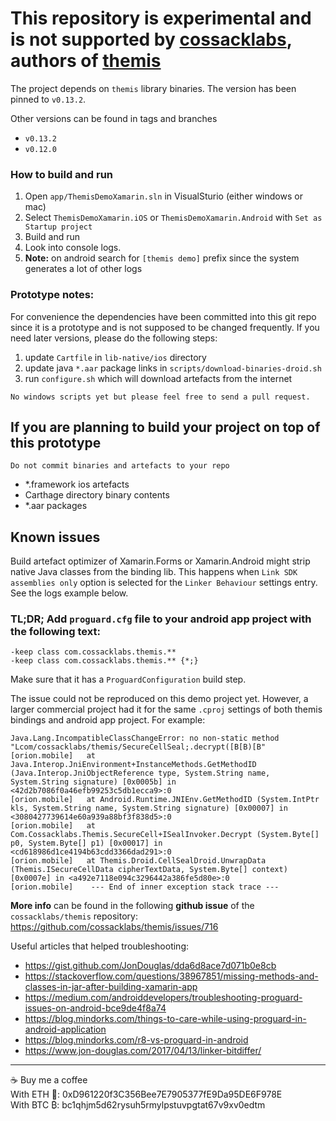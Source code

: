 # This repository is experimental and is not supported by [cossacklabs](https://www.cossacklabs.com/), authors of [themis](https://github.com/cossacklabs/themis/)

The project depends on `themis` library binaries.
The version has been pinned to `v0.13.2`.

Other versions can be found in tags and branches
* `v0.13.2`
* `v0.12.0`

### How to build and run

1. Open `app/ThemisDemoXamarin.sln` in VisualSturio (either windows or mac)
2. Select `ThemisDemoXamarin.iOS` or `ThemisDemoXamarin.Android` with `Set as Startup project`
3. Build and run
4. Look into console logs.
5. **Note:** on android search for `[themis demo]` prefix since the system generates a lot of other logs


### Prototype notes:

For convenience the dependencies have been committed into this git repo since it is a prototype and is not supposed to be changed frequently.
If you need later versions, please do the following steps:
1. update `Cartfile` in `lib-native/ios` directory
2. update java `*.aar` package links in `scripts/download-binaries-droid.sh`
3. run `configure.sh` which will download artefacts from the internet

```
No windows scripts yet but please feel free to send a pull request.
```

## If you are planning to build your project on top of this prototype
```
Do not commit binaries and artefacts to your repo
```

* *.framework ios artefacts 
* Carthage directory binary contents
*  *.aar packages

## Known issues

Build artefact optimizer of Xamarin.Forms or Xamarin.Android might strip native Java classes from the binding lib.
This happens when `Link SDK assemblies only` option is selected for the `Linker Behaviour` settings entry.
See the logs example below.

### TL;DR; Add `proguard.cfg` file to your android app project with the following text:
```
-keep class com.cossacklabs.themis.**
-keep class com.cossacklabs.themis.** {*;}
```
Make sure that it has a `ProguardConfiguration` build step.


The issue could not be reproduced on this demo project yet. However, a larger commercial project had it for the same `.cproj` settings of both themis bindings and android app project. 
For example:
```
Java.Lang.IncompatibleClassChangeError: no non-static method "Lcom/cossacklabs/themis/SecureCellSeal;.decrypt([B[B)[B"
[orion.mobile]   at Java.Interop.JniEnvironment+InstanceMethods.GetMethodID (Java.Interop.JniObjectReference type, System.String name, System.String signature) [0x0005b] in <42d2b7086f0a46efb99253c5db1ecca9>:0 
[orion.mobile]   at Android.Runtime.JNIEnv.GetMethodID (System.IntPtr kls, System.String name, System.String signature) [0x00007] in <3080427739614e60a939a88bf3f838d5>:0 
[orion.mobile]   at Com.Cossacklabs.Themis.SecureCell+ISealInvoker.Decrypt (System.Byte[] p0, System.Byte[] p1) [0x00017] in <cd618986d1ce4194b63cdd3366dad291>:0 
[orion.mobile]   at Themis.Droid.CellSealDroid.UnwrapData (Themis.ISecureCellData cipherTextData, System.Byte[] context) [0x0007e] in <a492e7118e094c3296442a386fe5d80e>:0 
[orion.mobile]    --- End of inner exception stack trace ---
```

**More info** can be found in the following **github issue** of the `cossacklabs/themis` repository:
https://github.com/cossacklabs/themis/issues/716


Useful articles that helped troubleshooting:
* https://gist.github.com/JonDouglas/dda6d8ace7d071b0e8cb
* https://stackoverflow.com/questions/38967851/missing-methods-and-classes-in-jar-after-building-xamarin-app
* https://medium.com/androiddevelopers/troubleshooting-proguard-issues-on-android-bce9de4f8a74
* https://blog.mindorks.com/things-to-care-while-using-proguard-in-android-application
* https://blog.mindorks.com/r8-vs-proguard-in-android
* https://www.jon-douglas.com/2017/04/13/linker-bitdiffer/


---

☕ Buy me a coffee <br>
With ETH 🔸: 0xD961220f3C356Bee7E7905377fE9Da95DE6F978E <br>
With BTC ₿: bc1qhjm5d62rysuh5rmylpstuvpgtat67v9xv0edtm
